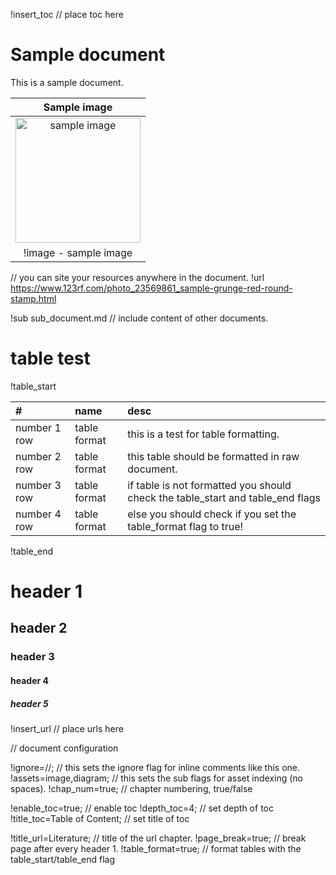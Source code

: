 !insert_toc                 // place toc here

# Sample document

This is a sample document.

|Sample image|
|:---:|
| <img width="200" src="https://previews.123rf.com/images/aquir/aquir1311/aquir131100316/23569861-sample-grunge-red-round-stamp.jpg"  alt="sample image"/> |
| !image - sample image|    // with the "!image" sub flag you don't have to number your assets, it happens automatically.

// you can site your resources anywhere in the document.
!url https://www.123rf.com/photo_23569861_sample-grunge-red-round-stamp.html

!sub sub_document.md        // include content of other documents.

# table test 

!table_start

|#|name|desc|
|:---|:---|:---|
|number 1 row|table format|this is a test for table formatting.|
|number 2 row|table format|this table should be formatted in raw document.|
|number 3 row|table format|if table is not formatted you should check the table_start and table_end flags|
|number 4 row|table format|else you should check if you set the table_format flag to true!|

!table_end

# header 1
## header 2
### header 3
#### header 4
##### header 5

!insert_url // place urls here

// document configuration

!ignore=//;             // this sets the ignore flag for inline comments like this one.
!assets=image,diagram;  // this sets the sub flags for asset indexing (no spaces).
!chap_num=true;         // chapter numbering, true/false

!enable_toc=true;               // enable toc
!depth_toc=4;                   // set depth of toc
!title_toc=Table of Content;    // set title of toc

!title_url=Literature;  // title of the url chapter.
!page_break=true;       // break page after every header 1.
!table_format=true;     // format tables with the table_start/table_end flag